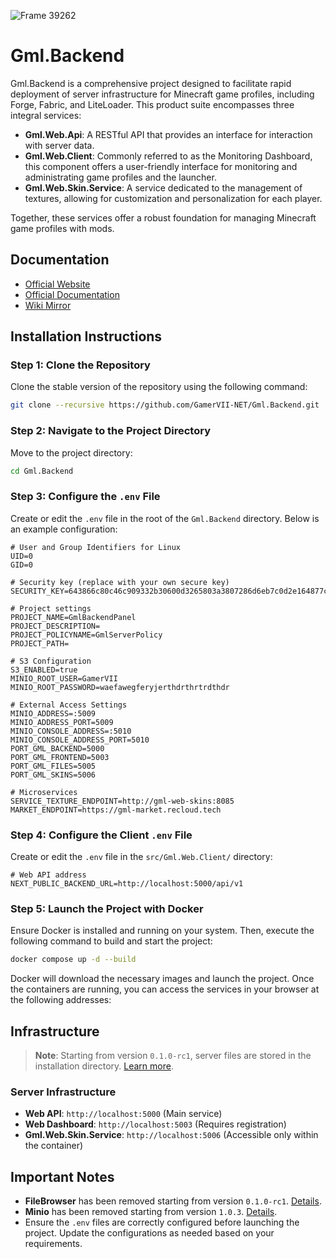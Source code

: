 ![Frame 39262](https://github.com/user-attachments/assets/4ac0a227-a246-474a-8aab-1af34b6f8497)

# Gml.Backend

Gml.Backend is a comprehensive project designed to facilitate rapid deployment of server infrastructure for Minecraft game profiles, including Forge, Fabric, and LiteLoader. This product suite encompasses three integral services:

- **Gml.Web.Api**: A RESTful API that provides an interface for interaction with server data.
- **Gml.Web.Client**: Commonly referred to as the Monitoring Dashboard, this component offers a user-friendly interface for monitoring and administrating game profiles and the launcher.
- **Gml.Web.Skin.Service**: A service dedicated to the management of textures, allowing for customization and personalization for each player.

Together, these services offer a robust foundation for managing Minecraft game profiles with mods.

## Documentation
- [Official Website](https://gml.recloud.tech)
- [Official Documentation](https://wiki.recloud.tech)
- [Wiki Mirror](https://gml-launcher.github.io/Gml.Docs)

## Installation Instructions

### Step 1: Clone the Repository
Clone the stable version of the repository using the following command:

```bash
git clone --recursive https://github.com/GamerVII-NET/Gml.Backend.git
```

### Step 2: Navigate to the Project Directory
Move to the project directory:

```bash
cd Gml.Backend
```

### Step 3: Configure the `.env` File
Create or edit the `.env` file in the root of the `Gml.Backend` directory. Below is an example configuration:

```plaintext
# User and Group Identifiers for Linux
UID=0
GID=0

# Security key (replace with your own secure key)
SECURITY_KEY=643866c80c46c909332b30600d3265803a3807286d6eb7c0d2e164877c809519

# Project settings
PROJECT_NAME=GmlBackendPanel
PROJECT_DESCRIPTION=
PROJECT_POLICYNAME=GmlServerPolicy
PROJECT_PATH=

# S3 Configuration
S3_ENABLED=true
MINIO_ROOT_USER=GamerVII
MINIO_ROOT_PASSWORD=waefawegferyjerthdrthrtrdthdr

# External Access Settings
MINIO_ADDRESS=:5009
MINIO_ADDRESS_PORT=5009
MINIO_CONSOLE_ADDRESS=:5010
MINIO_CONSOLE_ADDRESS_PORT=5010
PORT_GML_BACKEND=5000
PORT_GML_FRONTEND=5003
PORT_GML_FILES=5005
PORT_GML_SKINS=5006

# Microservices
SERVICE_TEXTURE_ENDPOINT=http://gml-web-skins:8085
MARKET_ENDPOINT=https://gml-market.recloud.tech
```

### Step 4: Configure the Client `.env` File
Create or edit the `.env` file in the `src/Gml.Web.Client/` directory:

```plaintext
# Web API address
NEXT_PUBLIC_BACKEND_URL=http://localhost:5000/api/v1
```

### Step 5: Launch the Project with Docker
Ensure Docker is installed and running on your system. Then, execute the following command to build and start the project:

```bash
docker compose up -d --build
```

Docker will download the necessary images and launch the project. Once the containers are running, you can access the services in your browser at the following addresses:

## Infrastructure
> **Note**: Starting from version `0.1.0-rc1`, server files are stored in the installation directory. [Learn more](#).

### Server Infrastructure
- **Web API**: `http://localhost:5000` (Main service)
- **Web Dashboard**: `http://localhost:5003` (Requires registration)
- **Gml.Web.Skin.Service**: `http://localhost:5006` (Accessible only within the container)

## Important Notes
- **FileBrowser** has been removed starting from version `0.1.0-rc1`. [Details](#).
- **Minio** has been removed starting from version `1.0.3`. [Details](#).
- Ensure the `.env` files are correctly configured before launching the project. Update the configurations as needed based on your requirements.

